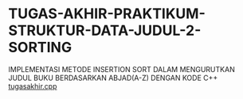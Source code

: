 # TUGAS-AKHIR-PRAKTIKUM-STRUKTUR-DATA-JUDUL-2-SORTING
IMPLEMENTASI METODE INSERTION SORT DALAM MENGURUTKAN JUDUL BUKU BERDASARKAN ABJAD(A-Z) DENGAN KODE C++
[tugasakhir.cpp](https://github.com/user-attachments/files/22580245/tugasakhir.cpp)
